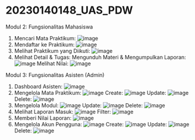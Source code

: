 # 20230140148_UAS_PDW


Modul 2: Fungsionalitas Mahasiswa 
1. Mencari Mata Praktikum:
   ![image](https://github.com/user-attachments/assets/943b5e7f-bf0d-4638-a7e1-7c34cc54c14f)
2. Mendaftar ke Praktikum:
   ![image](https://github.com/user-attachments/assets/14d13242-8c3a-4718-a757-a81d8cf31d09)
3. Melihat Praktikum yang Diikuti:
   ![image](https://github.com/user-attachments/assets/9d7883ba-2d43-4e3f-8c9f-73596ac6fabe)
4. Melihat Detail & Tugas:
   Mengunduh Materi & Mengumpulkan Laporan:
   ![image](https://github.com/user-attachments/assets/12bb0a86-f000-48a1-809f-d12df8323826)
   Melihat Nilai:
   ![image](https://github.com/user-attachments/assets/76f9c1f3-9b08-4171-8708-8484f15cfd48)


Modul 3: Fungsionalitas Asisten (Admin) 
1. Dashboard Asisten:
   ![image](https://github.com/user-attachments/assets/490dfa14-fead-4929-b5d6-31828cffaac9)
2. Mengelola Mata Praktikum:
   ![image](https://github.com/user-attachments/assets/95317a3f-132c-4149-9a8a-751d58ca379b)
   Create:
   ![image](https://github.com/user-attachments/assets/76fbe062-5cd8-42de-9526-d9ae530350c4)
   Update:
   ![image](https://github.com/user-attachments/assets/0eabf30e-c5b9-4ab2-adb7-4c71e195f81f)
   Delete:
   ![image](https://github.com/user-attachments/assets/06f51df7-8d2e-424f-bd32-86f5722770a2)
3. Mengelola Modul:
   ![image](https://github.com/user-attachments/assets/f06ba201-c8b2-498b-95a6-663f5d65112b)
   Update:
   ![image](https://github.com/user-attachments/assets/da3ddf94-1e16-46fc-8db9-4d343f411308)
   Delete:
   ![image](https://github.com/user-attachments/assets/f5361c23-01bd-4172-8b40-4c6feaa4c3b9)
4. Melihat Laporan Masuk:
   ![image](https://github.com/user-attachments/assets/c64739cb-906f-4635-9386-0fc41d0ceac4)
   Filter:
   ![image](https://github.com/user-attachments/assets/fd110485-26d1-4276-9333-5d85941bc440)
5. Memberi Nilai Laporan:
   ![image](https://github.com/user-attachments/assets/636c0974-c961-48f8-b315-ceaa694aecf8)
6. Mengelola Akun Pengguna:
   ![image](https://github.com/user-attachments/assets/b046c503-d320-43da-bd63-321394aa5934)
   Create:
   ![image](https://github.com/user-attachments/assets/3fe50ab7-1aba-40af-972b-bd560877360a)
   Update:
   ![image](https://github.com/user-attachments/assets/ea05bcce-bdf0-4864-93f3-b55dc8b11f71)
   Delete:
   ![image](https://github.com/user-attachments/assets/6d36d64c-251f-46ed-9c1b-6b1d1ee8efaf)













   

    


